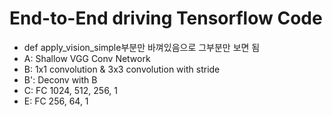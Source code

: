 # End-to-End driving Tensorflow Code

 - def apply_vision_simple부분만 바껴있음으로 그부분만 보면 됨
 - A: Shallow VGG Conv Network
 - B: 1x1 convolution & 3x3 convolution with stride
 - B': Deconv with B
 - C: FC 1024, 512, 256, 1
 - E: FC 256, 64, 1
